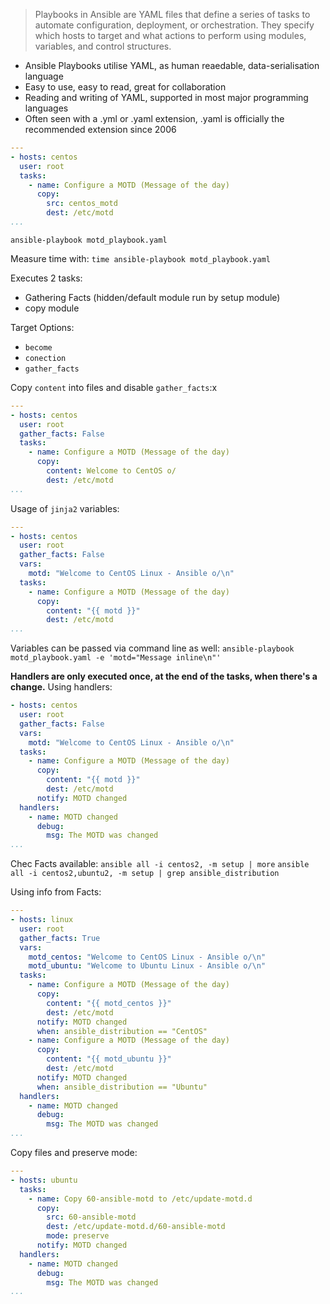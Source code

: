 > Playbooks in Ansible are YAML files that define a series of tasks to automate configuration, deployment, or orchestration. They specify which hosts to target and what actions to perform using modules, variables, and control structures.

- Ansible Playbooks utilise YAML, as human reaedable, data-serialisation language
- Easy to use, easy to read, great for collaboration
- Reading and writing of YAML, supported in most major programming languages
- Often seen with a .yml or .yaml extension, .yaml is officially the recommended extension since 2006

```yaml
---
- hosts: centos
  user: root
  tasks:
    - name: Configure a MOTD (Message of the day)
      copy:
        src: centos_motd
        dest: /etc/motd
...

```

`ansible-playbook motd_playbook.yaml`

Measure time with:
`time ansible-playbook motd_playbook.yaml`

Executes 2 tasks:
- Gathering Facts (hidden/default module run by setup module)
- copy module

Target Options:
- `become`
- `conection`
- `gather_facts`

Copy `content` into files and disable `gather_facts`:x


```yaml
---
- hosts: centos
  user: root
  gather_facts: False
  tasks:
    - name: Configure a MOTD (Message of the day)
      copy:
        content: Welcome to CentOS o/
        dest: /etc/motd
...
```

Usage of `jinja2` variables:
```yaml
---
- hosts: centos
  user: root
  gather_facts: False
  vars:
    motd: "Welcome to CentOS Linux - Ansible o/\n"
  tasks:
    - name: Configure a MOTD (Message of the day)
      copy:
        content: "{{ motd }}"
        dest: /etc/motd
...
```

Variables can be passed via command line as well:
`ansible-playbook motd_playbook.yaml -e 'motd="Message inline\n"'`

**Handlers are only executed once, at the end of the tasks, when there's a change.**
Using handlers:
```yaml
- hosts: centos
  user: root
  gather_facts: False
  vars:
    motd: "Welcome to CentOS Linux - Ansible o/\n"
  tasks:
    - name: Configure a MOTD (Message of the day)
      copy:
        content: "{{ motd }}"
        dest: /etc/motd
      notify: MOTD changed
  handlers:
    - name: MOTD changed
      debug:
        msg: The MOTD was changed
...

```

Chec Facts available:
`ansible all -i centos2, -m setup | more`
`ansible all -i centos2,ubuntu2, -m setup | grep ansible_distribution`

Using info from Facts:
```yaml
---
- hosts: linux
  user: root
  gather_facts: True
  vars:
    motd_centos: "Welcome to CentOS Linux - Ansible o/\n"
    motd_ubuntu: "Welcome to Ubuntu Linux - Ansible o/\n"
  tasks:
    - name: Configure a MOTD (Message of the day)
      copy:
        content: "{{ motd_centos }}"
        dest: /etc/motd
      notify: MOTD changed
      when: ansible_distribution == "CentOS"
    - name: Configure a MOTD (Message of the day)
      copy:
        content: "{{ motd_ubuntu }}"
        dest: /etc/motd
      notify: MOTD changed
      when: ansible_distribution == "Ubuntu"
  handlers:
    - name: MOTD changed
      debug:
        msg: The MOTD was changed
...
```

Copy files and preserve mode:
```yaml
---
- hosts: ubuntu
  tasks:
    - name: Copy 60-ansible-motd to /etc/update-motd.d
      copy:
        src: 60-ansible-motd
        dest: /etc/update-motd.d/60-ansible-motd
        mode: preserve
      notify: MOTD changed
  handlers:
    - name: MOTD changed
      debug:
        msg: The MOTD was changed
...
```